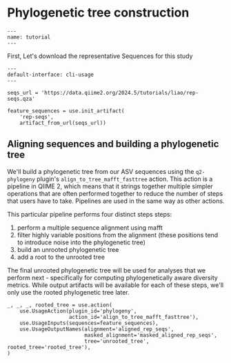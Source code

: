 # Phylogenetic tree construction
```{usage-scope}
---
name: tutorial
---
```
First, Let's download the representative Sequences for this study
```{usage-selector}
---
default-interface: cli-usage
---
```
```{usage}
seqs_url = 'https://data.qiime2.org/2024.5/tutorials/liao/rep-seqs.qza'

feature_sequences = use.init_artifact(
    'rep-seqs',
    artifact_from_url(seqs_url))
```


## Aligning sequences and building a phylogenetic tree

We'll build a phylogenetic tree from our ASV sequences
using the `q2-phylogeny` plugin's `align_to_tree_mafft_fasttree`
action. This action is a pipeline in QIIME 2, which means that it strings
together multiple simpler operations that are often performed together to
reduce the number of steps that users have to take. Pipelines are used in the
same way as other actions.

This particular pipeline performs four distinct steps steps:

1. perform a multiple sequence alignment using mafft
2. filter highly variable positions from the alignment (these positions
   tend to introduce noise into the phylogenetic tree)
3. build an unrooted phylogenetic tree
4. add a root to the unrooted tree

The final unrooted phylogenetic tree will be used for analyses that we perform
next - specifically for computing phylogenetically aware diversity metrics.
While output artifacts will be available for each of these steps, we'll only
use the rooted phylogenetic tree later.

```
_, _, _, rooted_tree = use.action(
    use.UsageAction(plugin_id='phylogeny',
                    action_id='align_to_tree_mafft_fasttree'),
    use.UsageInputs(sequences=feature_sequences),
    use.UsageOutputNames(alignment='aligned_rep_seqs',
                         masked_alignment='masked_aligned_rep_seqs',
                         tree='unrooted_tree', rooted_tree='rooted_tree'),
)
```
